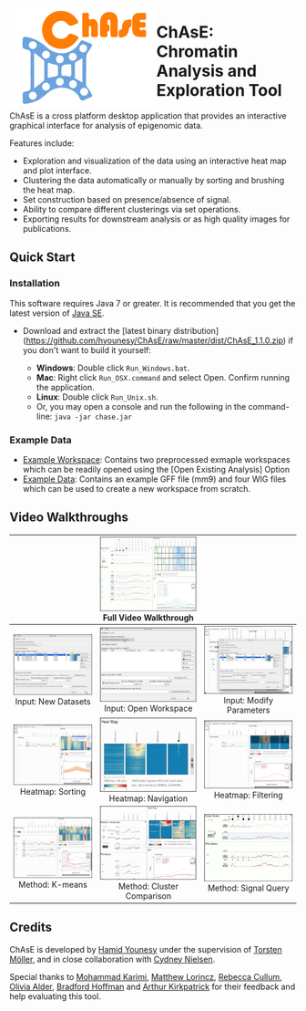 <img align="left" src="doc/ChaseLogo.jpg" alt="ChAsE logo"> </img>

# ChAsE: Chromatin Analysis and Exploration Tool

ChAsE is a cross platform desktop application that provides an interactive graphical interface for analysis of epigenomic data. 

Features include:

* Exploration and visualization of the data using an interactive heat map and plot interface.
* Clustering the data automatically or manually by sorting and brushing the heat map.
* Set construction based on presence/absence of signal.
* Ability to compare different clusterings via set operations.
* Exporting results for downstream analysis or as high quality images for publications.

## Quick Start

### Installation
This software requires Java 7 or greater. It is recommended that you get the latest version of [Java SE](http://www.oracle.com/technetwork/java/javase/downloads/jdk8-downloads-2133151.html).

* Download and extract the [latest binary distribution] (https://github.com/hyounesy/ChAsE/raw/master/dist/ChAsE_1.1.0.zip) if you don't want to build it yourself:

  * **Windows**: Double click ```Run_Windows.bat```.
  * **Mac**: Right click ```Run_OSX.command``` and select Open. Confirm running the application.
  * **Linux**: Double click ```Run_Unix.sh```.
  * Or, you may open a console and run the following in the command-line: ``` java -jar chase.jar ```
  
### Example Data
* [Example Workspace](https://github.com/hyounesy/ChAsE/raw/master/dist/ExampleWorkspace.zip): Contains two preprocessed exmaple workspaces which can be readily opened using the [Open Existing Analysis] Option 
* [Example Data](https://github.com/hyounesy/ChAsE/raw/master/dist/ExampleData.zip): Contains an example GFF file (mm9) and four WIG files which can be used to create a new workspace from scratch.

## Video Walkthroughs
| | [![Input Data](doc/Full.png)](https://vimeo.com/69030501) Full Video Walkthrough| |
:--------:|:--------:|:--------:
[![Input Data](doc/Input.png)](https://vimeo.com/157531803) Input: New Datasets | [![Open Workspace](doc/OpenWorkspace.png)](https://vimeo.com/157531804) Input: Open Workspace| [![Heatmap Filter](doc/ModifyParameters.png)](https://vimeo.com/157531802) Input: Modify Parameters
[![Heatmap Sorting](doc/HeatmapSort.png)](https://vimeo.com/157376716) Heatmap: Sorting| [![Heatmap Navigation](doc/HeatmapNavigation.png)](https://vimeo.com/157531800) Heatmap: Navigation | [![Heatmap Filter](doc/HeatmapFilter.png)](https://vimeo.com/157531801) Heatmap: Filtering
[![Kmeans](doc/Kmeans.png)](https://vimeo.com/157376752) Method: K-means| [![Cluster Comparison](doc/ClusterComparison.png)](https://vimeo.com/157531799) Method: Cluster Comparison| [![Heatmap Filter](doc/SignalQuery.png)](https://vimeo.com/158296729) Method: Signal Query

## Credits
ChAsE is developed by [Hamid Younesy](https://www.researchgate.net/profile/Hamid_Younesy) under the supervision of [Torsten Möller](https://cs.univie.ac.at/vda-team/infpers/Torsten_M%C3%B6ller/), and in close collaboration with [Cydney Nielsen](http://www.cydney.org/).

Special thanks to [Mohammad Karimi](http://brc.ubc.ca/research/computational-biology-and-bioinformatics/), [Matthew Lorincz](http://medgen.med.ubc.ca/person/matthew-lorincz/), [Rebecca Cullum](http://www.terryfoxlab.ca/people-detail/rebecca-cullum/), [Olivia Alder](https://www.researchgate.net/profile/Olivia_Alder), [Bradford Hoffman](https://cfri.ca/our-research/researchers/results/Details/brad-hoffman) and [Arthur Kirkpatrick](http://www.cs.sfu.ca/~ted/) for their feedback and help evaluating this tool.
